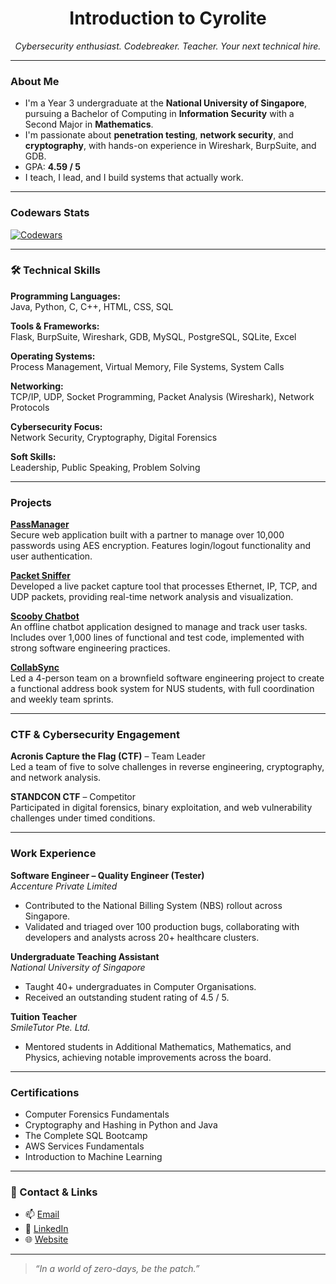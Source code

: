 <h1 align="center">Introduction to Cyrolite</h1>

<p align="center">
  <em>Cybersecurity enthusiast. Codebreaker. Teacher. Your next technical hire.</em>
</p>

---

### About Me

-  I'm a Year 3 undergraduate at the **National University of Singapore**, pursuing a Bachelor of Computing in **Information Security** with a Second Major in **Mathematics**.
-  I'm passionate about **penetration testing**, **network security**, and **cryptography**, with hands-on experience in Wireshark, BurpSuite, and GDB.
-  GPA: **4.59 / 5**
-  I teach, I lead, and I build systems that actually work.

---

### Codewars Stats

[![Codewars](https://www.codewars.com/users/cyrolite/badges/large)](https://www.codewars.com/users/cyrolite)

---

### 🛠 Technical Skills

**Programming Languages:**  
Java, Python, C, C++, HTML, CSS, SQL

**Tools & Frameworks:**  
Flask, BurpSuite, Wireshark, GDB, MySQL, PostgreSQL, SQLite, Excel

**Operating Systems:**  
Process Management, Virtual Memory, File Systems, System Calls

**Networking:**  
TCP/IP, UDP, Socket Programming, Packet Analysis (Wireshark), Network Protocols

**Cybersecurity Focus:**  
Network Security, Cryptography, Digital Forensics

**Soft Skills:**  
Leadership, Public Speaking, Problem Solving

---

### Projects

**[PassManager](https://cyrolite.pythonanywhere.com/)**  
Secure web application built with a partner to manage over 10,000 passwords using AES encryption. Features login/logout functionality and user authentication.

**[Packet Sniffer](https://github.com/cyrolite/packet_sniffer)**  
Developed a live packet capture tool that processes Ethernet, IP, TCP, and UDP packets, providing real-time network analysis and visualization.

**[Scooby Chatbot](https://github.com/cyrolite/ip)**  
An offline chatbot application designed to manage and track user tasks. Includes over 1,000 lines of functional and test code, implemented with strong software engineering practices.

**[CollabSync](https://github.com/AY2425S2-CS2103T-F10-3/tp)**  
Led a 4-person team on a brownfield software engineering project to create a functional address book system for NUS students, with full coordination and weekly team sprints.

---

### CTF & Cybersecurity Engagement

**Acronis Capture the Flag (CTF)** – Team Leader  
Led a team of five to solve challenges in reverse engineering, cryptography, and network analysis.

**STANDCON CTF** – Competitor  
Participated in digital forensics, binary exploitation, and web vulnerability challenges under timed conditions.

---

### Work Experience

**Software Engineer – Quality Engineer (Tester)**  
*Accenture Private Limited*  
- Contributed to the National Billing System (NBS) rollout across Singapore.
- Validated and triaged over 100 production bugs, collaborating with developers and analysts across 20+ healthcare clusters.

**Undergraduate Teaching Assistant**  
*National University of Singapore*  
- Taught 40+ undergraduates in Computer Organisations.
- Received an outstanding student rating of 4.5 / 5.

**Tuition Teacher**  
*SmileTutor Pte. Ltd.*  
- Mentored students in Additional Mathematics, Mathematics, and Physics, achieving notable improvements across the board.

---

### Certifications

- Computer Forensics Fundamentals  
- Cryptography and Hashing in Python and Java  
- The Complete SQL Bootcamp  
- AWS Services Fundamentals  
- Introduction to Machine Learning

---

### 🔗 Contact & Links

- 📫 [Email](mailto:nicholasyapcheeang@u.nus.edu)  
- 💼 [LinkedIn](https://www.linkedin.com/in/nicholas-yap-b6069b20b/)  
- 🌐 [Website](https://portfolio-website-git-main-cyrolites-projects.vercel.app/)

---

> *“In a world of zero-days, be the patch.”*

